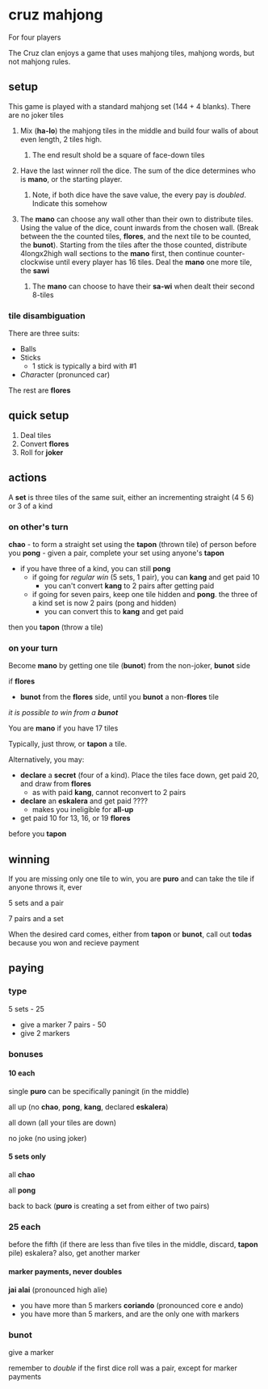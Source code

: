 # cruz mahjong
For four players

The Cruz clan enjoys a game that uses mahjong tiles, mahjong words, but not mahjong rules.



## setup

This game is played with a standard mahjong set (144 + 4 blanks). There are no joker tiles

1. Mix (**ha-lo**) the mahjong tiles in the middle and build four walls of about even length, 2 tiles high.
    1. The end result shold be a square of face-down tiles
  
2. Have the last winner roll the dice. The sum of the dice determines who is **mano**, or the starting player.
    1. Note, if both dice have the save value, the every pay is *doubled*. Indicate this somehow
  
3. The **mano** can choose any wall other than their own to distribute tiles. Using the value of the dice, count inwards from the chosen wall. (Break between the the counted tiles, **flores**, and the next tile to be counted, the **bunot**). 
Starting from the tiles after the those counted, distribute 4longx2high wall sections to the **mano** first, then continue counter-clockwise until every player has 16 tiles. Deal the **mano** one more tile, the **sawi**
    1. The **mano** can choose to have their **sa-wi** when dealt their second 8-tiles

### tile disambiguation
There are three suits:
* Balls
* Sticks
  * 1 stick is typically a bird with #1
* *Char*acter (pronunced car)

The rest are **flores**

## quick setup
1. Deal tiles
2. Convert **flores**
3. Roll for **joker**



## actions

A **set** is three tiles of the same suit, either an incrementing straight (4 5 6) or 3 of a kind

### on other's turn 

**chao** - to form a straight set using the **tapon** (thrown tile) of person before you
**pong** - given a pair, complete your set using anyone's **tapon**
* if you have three of a kind, you can still **pong**
  * if going for *regular win* (5 sets, 1 pair), you can **kang** and get paid 10
    * you can't convert **kang** to 2 pairs after getting paid
  * if going for seven pairs, keep one tile hidden and **pong**. the three of a kind set is now 2 pairs (pong and hidden)
    * you can convert this to **kang** and get paid
    
then you **tapon** (throw a tile)

### on your turn

Become **mano** by getting one tile (**bunot**) from the non-joker, **bunot** side

if **flores**
* **bunot** from the **flores** side, until you **bunot** a non-**flores** tile

*it is possible to win from a* ***bunot***

You are **mano** if you have 17 tiles

Typically, just throw, or **tapon** a tile. 

Alternatively, you may:
* **declare** a **secret** (four of a kind). Place the tiles face down, get paid 20, and draw from **flores**
    * as with paid **kang**, cannot reconvert to 2 pairs
* **declare** an **eskalera** and get paid ????
    * makes you ineligible for **all-up**
* get paid 10 for 13, 16, or 19 **flores** 

before you **tapon**



## winning

If you are missing only one tile to win, you are **puro** and can take the tile if anyone throws it, ever

5 sets and a pair

7 pairs and a set

When the desired card comes, either from **tapon** or **bunot**, call out **todas** because you won and recieve payment



## paying

### type
5 sets        - 25
* give a marker
7 pairs       - 50
* give 2 markers

### bonuses

#### 10 each
single **puro**
  can be specifically paningit (in the middle)

all up (no **chao**, **pong**, **kang**, declared **eskalera**)

all down (all your tiles are down)

no joke (no using joker)

#### 5 sets only
all **chao**

all **pong**

back to back (**puro** is creating a set from either of two pairs)

### 25 each
before the fifth (if there are less than five tiles in the middle, discard, **tapon** pile)
eskalera? also, get another marker

#### marker payments, never doubles
**jai alai** (pronounced high alie)
* you have more than 5 markers
**coriando** (pronounced core e ando)
* you have more than 5 markers, and are the only one with markers

### bunot
give a marker

remember to *double* if the first dice roll was a pair, except for marker payments
